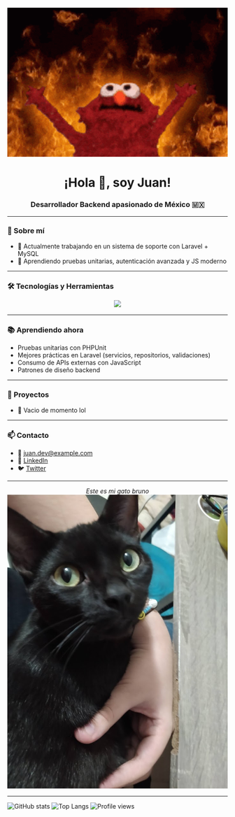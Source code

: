 <!-- Banner Elmo 🔥 -->
<p align="center">
  <img src="https://github.com/JuanRZ24/JuanRZ24/raw/main/assets/meme-elmo.gif" width="600" alt="Elmo modo demonio" />
</p>

<!-- Título central -->
<h1 align="center">¡Hola 👋, soy Juan!</h1>
<h3 align="center">Desarrollador Backend apasionado de México 🇲🇽</h3>

---

### 🧠 Sobre mí

- 🔭 Actualmente trabajando en un sistema de soporte con Laravel + MySQL  
- 🌱 Aprendiendo pruebas unitarias, autenticación avanzada y JS moderno   
  

---

### 🛠️ Tecnologías y Herramientas

<p align="center">
  <img src="https://skillicons.dev/icons?i=laravel,mysql,php,html,css,js,vscode,git,github" />
</p>

---
### 📚 Aprendiendo ahora

- Pruebas unitarias con PHPUnit
- Mejores prácticas en Laravel (servicios, repositorios, validaciones)
- Consumo de APIs externas con JavaScript
- Patrones de diseño backend

---

### 🚀 Proyectos 

- 🎫 Vacio de momento lol


---

### 📫 Contacto

- 📧 juan.dev@example.com  
- 💼 [LinkedIn](https://www.linkedin.com/in/JuanRZ24)  
- 🐦 [Twitter](https://twitter.com/JuanRZ24)  

---

<p align="center">
  <em>Este es mi gato bruno</em>
  <img src="https://github.com/JuanRZ24/JuanRZ24/raw/main/assets/IMG_20230926_095923.jpg" width="600" alt="Elmo modo demonio" />
</p>



---

![GitHub stats](https://github-readme-stats.vercel.app/api?username=JuanRios&show_icons=true&theme=tokyonight)
![Top Langs](https://github-readme-stats.vercel.app/api/top-langs/?username=JuanRios&layout=compact&theme=tokyonight)
![Profile views](https://komarev.com/ghpvc/?username=JuanRios&color=blue)
